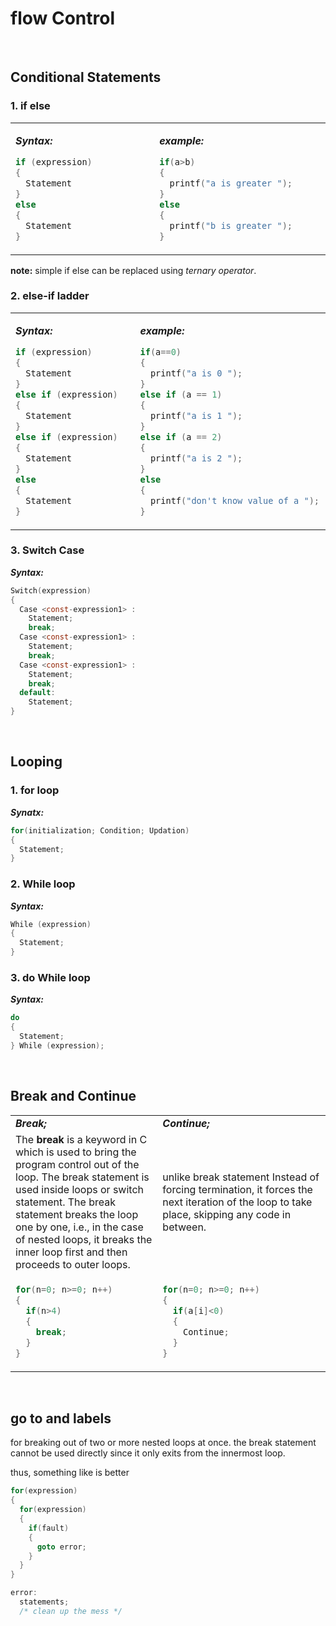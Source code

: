 # flow Control 

<br/>

## Conditional Statements
### 1. if else
<table>
<tr>
<td>
<img width=300 "using it to set column width"/>
  
***Syntax:***
```C
if (expression)
{
  Statement
}
else
{
  Statement
}
```
</td>
<td>
<img width=300 "using it to set column width"/>

  
***example:***
```C
if(a>b)
{
  printf("a is greater ");
}
else
{
  printf("b is greater ");
}
```
  </td>
</tr>
</table>

**note:** simple if else can be replaced using _ternary operator_.
  
### 2. else-if ladder
<table>
  <tr>
  <td>
    <img width=300 "using it to set column width"/>
    
***Syntax:***
```C
if (expression)
{
  Statement
}
else if (expression)
{
  Statement
}
else if (expression)
{
  Statement
}
else
{
  Statement
}
```
  </td>
  <td>
    <img width=300 "using it to set column width"/>

***example:***
```C
if(a==0)
{
  printf("a is 0 ");
}
else if (a == 1)
{
  printf("a is 1 ");
}
else if (a == 2)
{
  printf("a is 2 ");
}
else
{
  printf("don't know value of a ");
}
```
  </td>
</tr>
</table>  
  
  
### 3. Switch Case
***Syntax:***
```C
Switch(expression)
{
  Case <const-expression1> :
    Statement;
    break;
  Case <const-expression1> :
    Statement;
    break;
  Case <const-expression1> :
    Statement;
    break;
  default:
    Statement;
}
```

<br/>

## Looping
### 1. for loop
***Synatx:***
```C 
for(initialization; Condition; Updation)
{
  Statement;
}
```

### 2. While loop
***Syntax:***
```C
While (expression)
{
  Statement;
}
```

### 3. do While loop
***Syntax:***
```C
do
{
  Statement;
} While (expression);
```

<br/>

## Break and Continue
<table>
  <tr>
    <td width=500> <b><em> Break; </em></b></td>
    <td width=500> <b><em> Continue; </em></b></td>
  </tr>
  <tr>
    <td>
      The <b>break</b> is a keyword in C which is used to bring the program control out of the loop.
      The break statement is used inside loops or switch statement. The break statement breaks the loop one by one, i.e., in the case of nested loops, it breaks the inner loop first and then proceeds to outer loops.
    </td>
    <td> 
      unlike break statement Instead of forcing termination, it forces the next iteration of the loop to take place, skipping any code in between.
    </td>
  </tr>
  <tr>
  <td>
      
```C
for(n=0; n>=0; n++)
{
  if(n>4)
  {
    break;
  }
}
```
  </td>
  <td>
      
```C
for(n=0; n>=0; n++)
{
  if(a[i]<0)
  {
    Continue;           
  }
}
```
  </td>
  </tr>
</table>
  
<br/>

## go to and labels
for breaking out of two or more nested loops at once. the break statement cannot be used directly since it only exits from the innermost loop.

thus, something like is better
```C
for(expression)
{
  for(expression)
  {
    if(fault)
    {
      goto error;
    }
  }
}

error:
  statements;
  /* clean up the mess */
```


